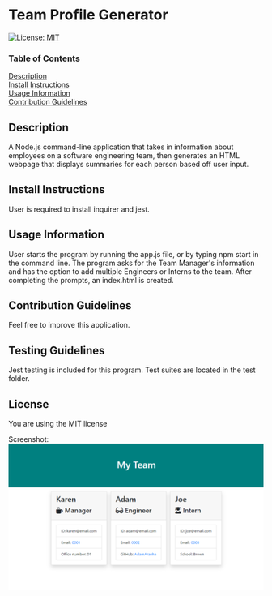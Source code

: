 # Team Profile Generator

[![License: MIT](https://img.shields.io/badge/License-MIT-yellow.svg)](https://opensource.org/licenses/MIT)

### Table of Contents  
[Description](#Description)\
[Install Instructions](#Install-Instructions)\
[Usage Information](#Usage-Information)\
[Contribution Guidelines](#Contribution-Guidelines)


## Description
A Node.js command-line application that takes in information about employees on a software engineering team, then generates an HTML webpage that displays summaries for each person based off user input.


## Install Instructions
User is required to install inquirer and jest.


## Usage Information
User starts the program by running the app.js file, or by typing npm start in the command line. The program asks for the Team Manager's information and has the option to add multiple Engineers or Interns to the team. After completing the prompts, an index.html is created.


## Contribution Guidelines
Feel free to improve this application.


## Testing Guidelines
Jest testing is included for this program. Test suites are located in the test folder.


## License
You are using the MIT license


Screenshot:![Screenshot](Assets\TeamProfileGenerator.PNG)
